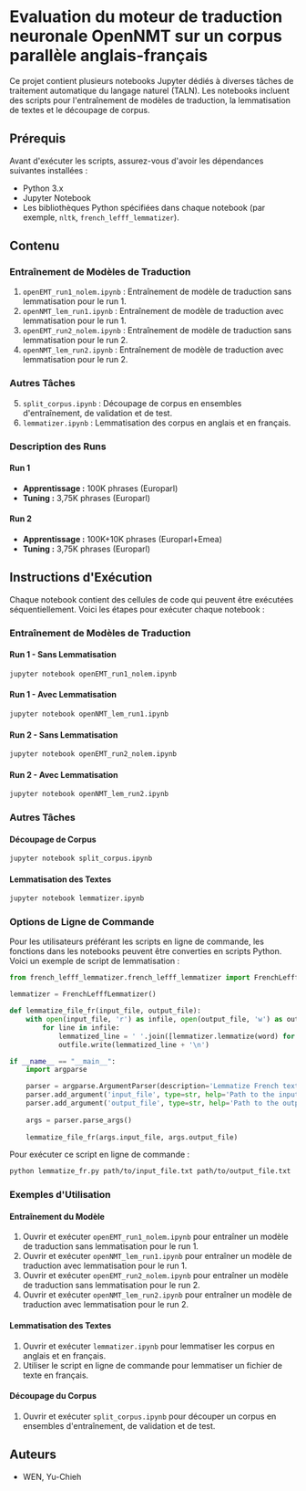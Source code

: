 # Evaluation du moteur de traduction neuronale OpenNMT sur un corpus parallèle anglais-français

Ce projet contient plusieurs notebooks Jupyter dédiés à diverses tâches de traitement automatique du langage naturel (TALN). Les notebooks incluent des scripts pour l'entraînement de modèles de traduction, la lemmatisation de textes et le découpage de corpus.

## Prérequis

Avant d'exécuter les scripts, assurez-vous d'avoir les dépendances suivantes installées :

- Python 3.x
- Jupyter Notebook
- Les bibliothèques Python spécifiées dans chaque notebook (par exemple, `nltk`, `french_lefff_lemmatizer`).

## Contenu

### Entraînement de Modèles de Traduction

1. `openEMT_run1_nolem.ipynb` : Entraînement de modèle de traduction sans lemmatisation pour le run 1.
2. `openNMT_lem_run1.ipynb` : Entraînement de modèle de traduction avec lemmatisation pour le run 1.
3. `openEMT_run2_nolem.ipynb` : Entraînement de modèle de traduction sans lemmatisation pour le run 2.
4. `openNMT_lem_run2.ipynb` : Entraînement de modèle de traduction avec lemmatisation pour le run 2.

### Autres Tâches

5. `split_corpus.ipynb` : Découpage de corpus en ensembles d'entraînement, de validation et de test.
6. `lemmatizer.ipynb` : Lemmatisation des corpus en anglais et en français.

### Description des Runs

#### Run 1

- **Apprentissage :** 100K phrases (Europarl)
- **Tuning :** 3,75K phrases (Europarl)

#### Run 2

- **Apprentissage :** 100K+10K phrases (Europarl+Emea)
- **Tuning :** 3,75K phrases (Europarl)

## Instructions d'Exécution

Chaque notebook contient des cellules de code qui peuvent être exécutées séquentiellement. Voici les étapes pour exécuter chaque notebook :

### Entraînement de Modèles de Traduction

#### Run 1 - Sans Lemmatisation

```bash
jupyter notebook openEMT_run1_nolem.ipynb
```

#### Run 1 - Avec Lemmatisation

```bash
jupyter notebook openNMT_lem_run1.ipynb
```

#### Run 2 - Sans Lemmatisation

```bash
jupyter notebook openEMT_run2_nolem.ipynb
```

#### Run 2 - Avec Lemmatisation

```bash
jupyter notebook openNMT_lem_run2.ipynb
```

### Autres Tâches

#### Découpage de Corpus

```bash
jupyter notebook split_corpus.ipynb
```

#### Lemmatisation des Textes

```bash
jupyter notebook lemmatizer.ipynb
```

### Options de Ligne de Commande

Pour les utilisateurs préférant les scripts en ligne de commande, les fonctions dans les notebooks peuvent être converties en scripts Python. Voici un exemple de script de lemmatisation :

```python
from french_lefff_lemmatizer.french_lefff_lemmatizer import FrenchLefffLemmatizer

lemmatizer = FrenchLefffLemmatizer()

def lemmatize_file_fr(input_file, output_file):
    with open(input_file, 'r') as infile, open(output_file, 'w') as outfile:
        for line in infile:
            lemmatized_line = ' '.join([lemmatizer.lemmatize(word) for word in line.split()])
            outfile.write(lemmatized_line + '\n')

if __name__ == "__main__":
    import argparse

    parser = argparse.ArgumentParser(description='Lemmatize French text files.')
    parser.add_argument('input_file', type=str, help='Path to the input text file')
    parser.add_argument('output_file', type=str, help='Path to the output text file')
    
    args = parser.parse_args()
    
    lemmatize_file_fr(args.input_file, args.output_file)
```

Pour exécuter ce script en ligne de commande :

```bash
python lemmatize_fr.py path/to/input_file.txt path/to/output_file.txt
```

### Exemples d'Utilisation

#### Entraînement du Modèle

1. Ouvrir et exécuter `openEMT_run1_nolem.ipynb` pour entraîner un modèle de traduction sans lemmatisation pour le run 1.
2. Ouvrir et exécuter `openNMT_lem_run1.ipynb` pour entraîner un modèle de traduction avec lemmatisation pour le run 1.
3. Ouvrir et exécuter `openEMT_run2_nolem.ipynb` pour entraîner un modèle de traduction sans lemmatisation pour le run 2.
4. Ouvrir et exécuter `openNMT_lem_run2.ipynb` pour entraîner un modèle de traduction avec lemmatisation pour le run 2.

#### Lemmatisation des Textes

1. Ouvrir et exécuter `lemmatizer.ipynb` pour lemmatiser les corpus en anglais et en français.
2. Utiliser le script en ligne de commande pour lemmatiser un fichier de texte en français.

#### Découpage du Corpus

1. Ouvrir et exécuter `split_corpus.ipynb` pour découper un corpus en ensembles d'entraînement, de validation et de test.

## Auteurs

- WEN, Yu-Chieh
